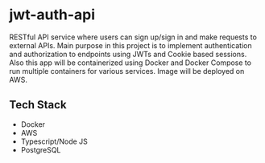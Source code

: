 # jwt-auth-api

RESTful API service where users can sign up/sign in and make requests to external APIs. Main purpose in this project is to implement authentication and authorization to endpoints using JWTs and Cookie based sessions. Also this app will be containerized using Docker and Docker Compose to run multiple containers for various services. Image will be deployed on AWS.

## Tech Stack

-   Docker
-   AWS
-   Typescript/Node JS
-   PostgreSQL

